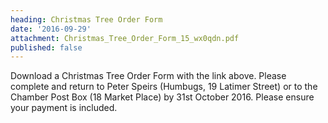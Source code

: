 ```yaml
---
heading: Christmas Tree Order Form
date: '2016-09-29'
attachment: Christmas_Tree_Order_Form_15_wx0qdn.pdf
published: false
---
```

Download a Christmas Tree Order Form with the link above. Please complete and return to Peter Speirs (Humbugs, 19 Latimer Street) or to the Chamber Post Box (18 Market Place) by 31st October 2016. Please ensure your payment is included.
